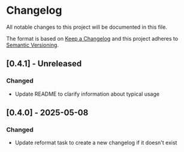 # Changelog

All notable changes to this project will be documented in this file.

The format is based on [Keep a Changelog](http://keepachangelog.com/)
and this project adheres to [Semantic Versioning](http://semver.org/).

## [0.4.1] - Unreleased

### Changed

- Update README to clarify information about typical usage

## [0.4.0] - 2025-05-08

### Changed

- Update reformat task to create a new changelog if it doesn't exist
